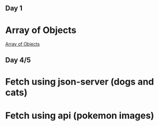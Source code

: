 ## Day 1
# Array of Objects
[Array of Objects](https://github.com/jeryelblanco/arrayofobj)

## Day 4/5
# Fetch using json-server (dogs and cats)

# Fetch using api (pokemon images)

